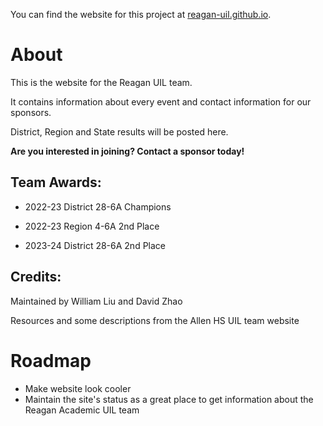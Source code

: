 You can find the website for this project at
[reagan-uil.github.io](https://reagan-uil.github.io).

# About

This is the website for the Reagan UIL team.

It contains information about every event and contact information for our sponsors.

District, Region and State results will be posted here.

**Are you interested in joining? Contact a sponsor today!**

## Team Awards:

- 2022-23 District 28-6A Champions

- 2022-23 Region 4-6A 2nd Place

- 2023-24 District 28-6A 2nd Place

## Credits:

Maintained by William Liu and David Zhao

Resources and some descriptions from the Allen HS UIL team website

# Roadmap

- Make website look cooler
- Maintain the site's status as a great place to get information about the Reagan Academic UIL team
